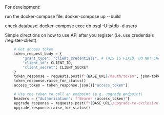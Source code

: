 For development:

run the docker-compose file:
docker-compose up --build

check database:
docker-compose exec db psql -U tstdb -d users

Simple directions on how to use API after you register (i.e. use credentials /register-client):
```py
    # Get access token
    token_request_body = {
        "grant_type": "client_credentials", # THIS IS FIXED, DO NOT CHANGE
        "client_id": CLIENT_ID,
        "client_secret": CLIENT_SECRET
    }
    token_response = requests.post(f"{BASE_URL}/oauth/token", json=token_request_body)
    token_response.raise_for_status()
    access_token = token_response.json()["access_token"]

    # Use the token to call an endpoint (e.g. upgrade endpoint)
    headers = {"Authorization": f"Bearer {access_token}"}
    upgrade_response = requests.post(f"{BASE_URL}/upgrade-to-exclusive", headers=headers)
    upgrade_response.raise_for_status()
```
